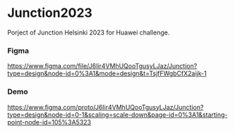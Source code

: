 # Junction2023
Porject of Junction Helsinki 2023 for Huawei challenge.


### Figma
https://www.figma.com/file/J6Iir4VMhUQooTgusyLJaz/Junction?type=design&node-id=0%3A1&mode=design&t=TsjfFWgbCfX2aijk-1
### Demo
https://www.figma.com/proto/J6Iir4VMhUQooTgusyLJaz/Junction?type=design&node-id=0-1&scaling=scale-down&page-id=0%3A1&starting-point-node-id=105%3A5323
